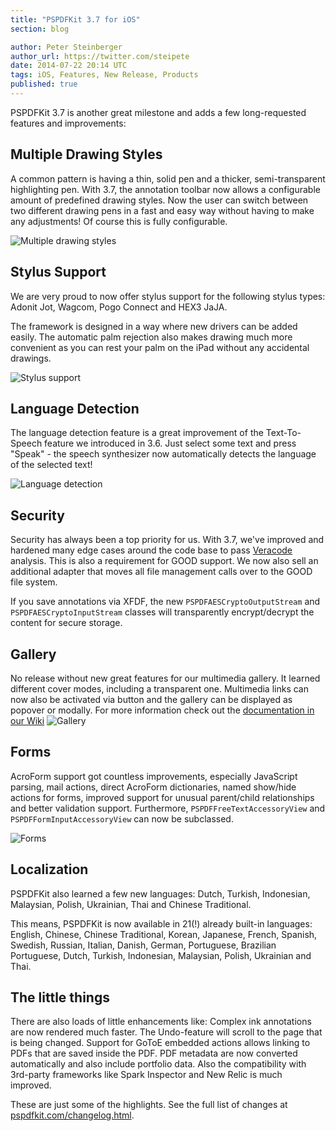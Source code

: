 ```yaml
---
title: "PSPDFKit 3.7 for iOS"
section: blog

author: Peter Steinberger
author_url: https://twitter.com/steipete
date: 2014-07-22 20:14 UTC
tags: iOS, Features, New Release, Products
published: true
---
```


PSPDFKit 3.7 is another great milestone and adds a few long-requested features and improvements:


## Multiple Drawing Styles
A common pattern is having a thin, solid pen and a thicker, semi-transparent highlighting pen. With 3.7, the annotation toolbar now allows a configurable amount of predefined drawing styles. Now the user can switch between two different drawing pens in a fast and easy way without having to make any adjustments! Of course this is fully configurable.

![Multiple drawing styles](/images/blog/2014/pspdfkit-3-7/multiple-drawing-styles.gif)

## Stylus Support
We are very proud to now offer stylus support for the following stylus types: Adonit Jot, Wagcom, Pogo Connect and HEX3 JaJA.

The framework is designed in a way where new drivers can be added easily. The automatic palm rejection also makes drawing much more convenient as you can rest your palm on the iPad without any accidental drawings.

![Stylus support](/images/blog/2014/pspdfkit-3-7/stylus-support.gif)

## Language Detection
The language detection feature is a great improvement of the Text-To-Speech feature we introduced in 3.6. Just select some text and press "Speak" - the speech synthesizer now automatically detects the language of the selected text!

![Language detection](/images/blog/2014/pspdfkit-3-7/language-detection.gif)

## Security
Security has always been a top priority for us. With 3.7, we've improved and hardened many edge cases around the code base to pass [Veracode](http://www.veracode.com) analysis. This is also a requirement for GOOD support. We now also sell an additional adapter that moves all file management calls over to the GOOD file system.

If you save annotations via XFDF, the new `PSPDFAESCryptoOutputStream` and `PSPDFAESCryptoInputStream` classes will transparently encrypt/decrypt the content for secure storage.

## Gallery
No release without new great features for our multimedia gallery. It learned different cover modes, including a transparent one. Multimedia links can now also be activated via button and the gallery can be displayed as popover or modally. For more information check out the [documentation in our Wiki](https://github.com/PSPDFKit/PSPDFKit-Demo/wiki/adding-a-gallery-to-your-document)
![Gallery](/images/blog/2014/pspdfkit-3-7/gallery.gif)

## Forms
AcroForm support got countless improvements, especially JavaScript parsing, mail actions, direct AcroForm dictionaries, named show/hide actions for forms, improved support for unusual parent/child relationships and better validation support. Furthermore, `PSPDFFreeTextAccessoryView` and `PSPDFFormInputAccessoryView` can now be subclassed.

![Forms](/images/blog/2014/pspdfkit-3-7/forms.gif)

## Localization
PSPDFKit also learned a few new languages: Dutch, Turkish, Indonesian, Malaysian, Polish, Ukrainian, Thai and Chinese Traditional.

This means, PSPDFKit is now available in 21(!) already built-in languages: English, Chinese, Chinese Traditional, Korean, Japanese, French, Spanish, Swedish, Russian, Italian, Danish, German, Portuguese, Brazilian Portuguese, Dutch, Turkish, Indonesian, Malaysian, Polish, Ukrainian and Thai.

## The little things
There are also loads of little enhancements like: Complex ink annotations are now rendered much faster. The Undo-feature will scroll to the page that is being changed. Support for GoToE embedded actions allows linking to PDFs that are saved inside the PDF. PDF metadata are now converted automatically and also include portfolio data. Also the compatibility with 3rd-party frameworks like Spark Inspector and New Relic is much improved.

These are just some of the highlights. See the full list of changes at [pspdfkit.com/changelog.html](http://pspdfkit.com/changelog.html).
